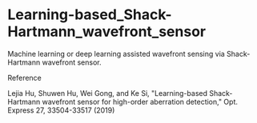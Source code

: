 # Learning-based_Shack-Hartmann_wavefront_sensor
Machine learning or deep learning assisted wavefront sensing via Shack-Hartmann wavefront sensor.









Reference

Lejia Hu, Shuwen Hu, Wei Gong, and Ke Si, "Learning-based Shack-Hartmann wavefront sensor for high-order aberration detection," Opt. Express 27, 33504-33517 (2019)
